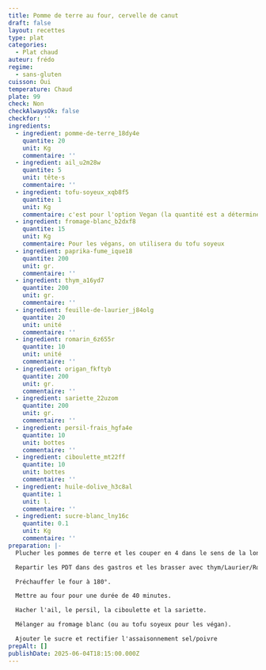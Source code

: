 ```yaml
---
title: Pomme de terre au four, cervelle de canut
draft: false
layout: recettes
type: plat
categories:
  - Plat chaud
auteur: frédo
regime:
  - sans-gluten
cuisson: Oui
temperature: Chaud
plate: 99
check: Non
checkAlwaysOk: false
checkfor: ''
ingredients:
  - ingredient: pomme-de-terre_18dy4e
    quantite: 20
    unit: Kg
    commentaire: ''
  - ingredient: ail_u2m28w
    quantite: 5
    unit: tête·s
    commentaire: ''
  - ingredient: tofu-soyeux_xqb8f5
    quantite: 1
    unit: Kg
    commentaire: c'est pour l'option Vegan (la quantité est a déterminer en fonction du nombre)
  - ingredient: fromage-blanc_b2dxf8
    quantite: 15
    unit: Kg
    commentaire: Pour les végans, on utilisera du tofu soyeux
  - ingredient: paprika-fume_ique18
    quantite: 200
    unit: gr.
    commentaire: ''
  - ingredient: thym_a16yd7
    quantite: 200
    unit: gr.
    commentaire: ''
  - ingredient: feuille-de-laurier_j84olg
    quantite: 20
    unit: unité
    commentaire: ''
  - ingredient: romarin_6z655r
    quantite: 10
    unit: unité
    commentaire: ''
  - ingredient: origan_fkftyb
    quantite: 200
    unit: gr.
    commentaire: ''
  - ingredient: sariette_22uzom
    quantite: 200
    unit: gr.
    commentaire: ''
  - ingredient: persil-frais_hgfa4e
    quantite: 10
    unit: bottes
    commentaire: ''
  - ingredient: ciboulette_mt22ff
    quantite: 10
    unit: bottes
    commentaire: ''
  - ingredient: huile-dolive_h3c8al
    quantite: 1
    unit: l.
    commentaire: ''
  - ingredient: sucre-blanc_lny16c
    quantite: 0.1
    unit: Kg
    commentaire: ''
preparation: |-
  Plucher les pommes de terre et les couper en 4 dans le sens de la longueur.

  Repartir les PDT dans des gastros et les brasser avec thym/Laurier/Romarin/Paprika/Origan + huile d'olive + sel et poivre (selon votre gout).

  Préchauffer le four à 180°.

  Mettre au four pour une durée de 40 minutes.

  Hacher l'ail, le persil, la ciboulette et la sariette.

  Mélanger au fromage blanc (ou au tofu soyeux pour les végan).

  Ajouter le sucre et rectifier l'assaisonnement sel/poivre
prepAlt: []
publishDate: 2025-06-04T18:15:00.000Z
---
```

